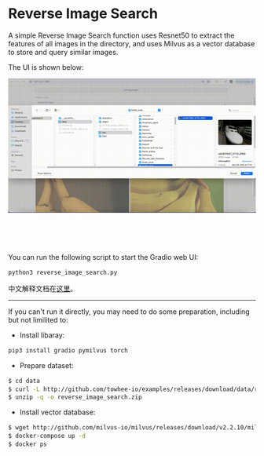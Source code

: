 # Reverse Image Search
A simple Reverse Image Search function uses Resnet50 to extract the features of all images in the directory, and uses Milvus as a vector database to store and query similar images.  
  
The UI is shown below:

<p align="center">
  <img src="data/demo.gif" alt="UI demo" />
</p>

<br/>
<br/>
<br/>
  
You can run the following script to start the Gradio web UI:
```bash
python3 reverse_image_search.py
```
  
中文解释文档在<a href="document_zh.pdf">这里</a>。

---

If you can't run it directly, you may need to do some preparation, including but not limilited to:

- Install libaray:
```bash
pip3 install gradio pymilvus torch
```
- Prepare dataset:
```bash
$ cd data
$ curl -L http://github.com/towhee-io/examples/releases/download/data/reverse_image_search.zip -O
$ unzip -q -o reverse_image_search.zip
```
- Install vector database:
```bash
$ wget http://github.com/milvus-io/milvus/releases/download/v2.2.10/milvus-standalone-docker-compose.yml -O docker-compose.yml
$ docker-compose up -d
$ docker ps
```

